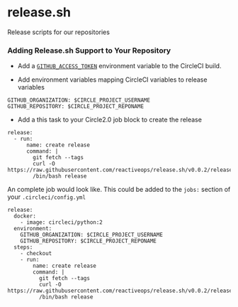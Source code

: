 # release.sh
Release scripts for our repositories

### Adding Release.sh Support to Your Repository

* Add a [`GITHUB_ACCESS_TOKEN`](https://help.github.com/articles/creating-a-personal-access-token-for-the-command-line/) environment variable to the CircleCI build.

* Add environment variables mapping CircleCI variables to release variables

```
GITHUB_ORGANIZATION: $CIRCLE_PROJECT_USERNAME
GITHUB_REPOSITORY: $CIRCLE_PROJECT_REPONAME
```

* Add a this task to your Circle2.0 job block to create the release

```
release:
  - run:
      name: create release
      command: |
        git fetch --tags
        curl -O https://raw.githubusercontent.com/reactiveops/release.sh/v0.0.2/release
        /bin/bash release

```

An complete job would look like. This could be added to the `jobs:` section of your `.circleci/config.yml`

```
release:
  docker:
    - image: circleci/python:2
  environment:
    GITHUB_ORGANIZATION: $CIRCLE_PROJECT_USERNAME
    GITHUB_REPOSITORY: $CIRCLE_PROJECT_REPONAME
  steps:
    - checkout
    - run:
        name: create release
        command: |
          git fetch --tags
          curl -O https://raw.githubusercontent.com/reactiveops/release.sh/v0.0.2/release
          /bin/bash release
```
